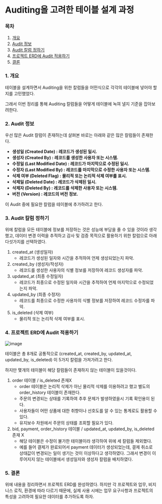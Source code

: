 # Auditing을 고려한 테이블 설계 과정

### 목차

1. [개요](#1-개요)
2. [Audit 정보](#2-audit-정보)
3. [Audit 칼럼 정하기](#3-audit-칼럼-정하기)
4. [프로젝트 ERD에 Audit 적용하기](#4-프로젝트-erd에-audit-적용하기)
5. [결론](#5-결론)

### 1. 개요

테이블을 설계하면서 Auditing을 위한 칼럼들을 어떤식으로 각각의 테이블에 넣어야 할지를 고민했었다.

그래서 이번 정리를 통해 Auditing 칼럼들을 어떻게 테이블에 녹여 낼지 기준을 잡아보려한다.

### 2. Audit 정보

우선 많은 Audit 칼럼이 존재하는데 살펴본 바로는 아래와 같은 많은 칼럼들이 존재한다.

- **생성일 (Created Date) : 레코드가 생성된 일시.**
- **생성자 (Created By) : 레코드를 생성한 사용자 또는 시스템.**
- **수정일 (Last Modified Date) : 레코드가 마지막으로 수정된 일시.**
- **수정자 (Last Modified By) : 레코드를 마지막으로 수정한 사용자 또는 시스템.**
- **삭제 여부 (Deleted Flag) : 물리적 또는 논리적 삭제 여부를 표시.**
- **삭제일 (Deleted Date) : 레코드가 삭제된 일시.**
- **삭제자 (Deleted By) : 레코드를 삭제한 사용자 또는 시스템.**
- **버전 (Version) : 레코드의 버전 정보.**

이 Audit 중에 필요한 칼럼을 테이블에 추가하려고 한다.

### 3. Audit 칼럼 정하기

위에 칼럼을 모든 테이블에 정보를 저장하는 것은 성능에 부담을 줄 수 있을 것이라 생각했고, 데이터 변경 이력을 추적하고 감사 및 검증 목적으로 활용하기 위한 칼럼으로 아래 다섯가지를 선택하였다.

1. created_at (생성일자)
    - 레코드가 생성된 일자와 시간을 추적하여 언제 생성되었는지 파악.
2. created_by (생성자/작성자)
    - 레코드를 생성한 사용자의 식별 정보를 저장하여 레코드 생성자를 파악.
3. updated_at (최종 수정일자)
    - 레코드가 최종으로 수정된 일자와 시간을 추적하여 언제 마지막으로 수정되었는지 파악.
4. updated_by (최종 수정자)
    - 레코드를 최종으로 수정한 사용자의 식별 정보를 저장하여 레코드 수정자를 파악.
5. is_deleted (삭제 여부)
    - 물리적 또는 논리적 삭제 여부를 표시.

### 4. 프로젝트 ERD에 Audit 적용하기

![image](https://github.com/Jammini/TIL/assets/59176149/60271531-c4ab-490b-b9af-35baaa74b821)

테이블은 총 8개로 공통적으로 (created_at, created_by, updated_at, updated_by, is_deleted) 이 5가지 칼럼을 가져가려고 한다.

하지만 몇개의 테이블이 해당 칼럼들이 존재하지 않는 테이블이 있을것이다.

1. order 테이블 / is_deleted 존재X
    - order 테이블은 논리적 삭제가 아닌 물리적 삭제를 이용하려고 했고 별도의 order_history 테이블이 존재한다.
    - 주문의 변경되는 상태를 기록하여 추후 문제가 발생하였을시 기록 확인용이 된다.
    - 사용자들이 어떤 상품에 대한 취향이나 선호도를 알 수 있는 통계로도 활용할 수 있다.
    - 유지보수 차원에서 주문의 상태를 조회할 필요가 있다.
2. bid, payment, order_history 테이블 / updated_at, updated_by, is_deleted 존재 X
    - 해당 테이블은 수정이 불가한 테이블이라 생각하여 위에 세 칼럼들 제외했다.
    - 예를 들어 결제가 완료되어서 payment 데이터가 생성되었는데, 결제 취소로 상태값이 변경되는 일이 생기는 것이 이상하다고 생각하였다. 그래서 변경이 이루어지지 않는 테이블에서 생성일자와 생성자 칼럼을 배치하였다.

### 5. 결론

위에 내용을 정리하면서 프로젝트 ERD를 완성하였다. 하지만 각 프로젝트와 업무, 비지니스 로직, 환경에 따라 다르기 때문에, 실제 사용 시에는 업무 요구사항과 프로젝트의 특성을 고려하여 필요한 데이터를 추가하도록 하자.
